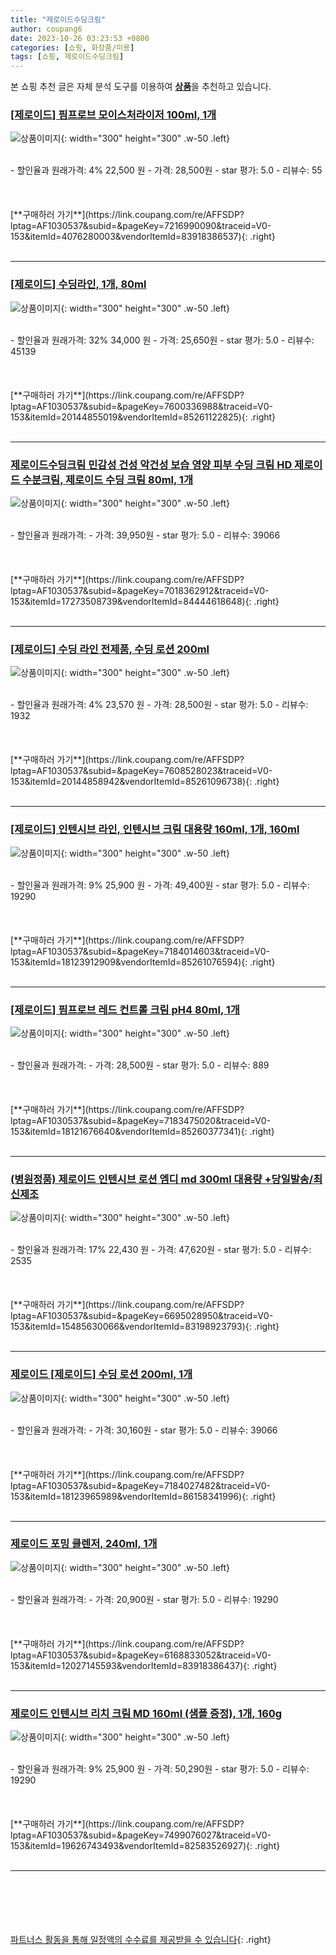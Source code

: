 ```yaml
---
title: "제로이드수딩크림"
author: coupang6
date: 2023-10-26 03:23:53 +0800
categories: [쇼핑, 화장품/미용]
tags: [쇼핑, 제로이드수딩크림]
---
```


본 쇼핑 추천 글은 자체 분석 도구를 이용하여 [**상품**](https://link.coupang.com/a/bao1ui)을 추천하고 있습니다.

### [[제로이드] 핌프로브 모이스처라이저 100ml, 1개](https://link.coupang.com/re/AFFSDP?lptag=AF1030537&subid=&pageKey=7216990090&traceid=V0-153&itemId=4076280003&vendorItemId=83918386537)

![상품이미지](https://thumbnail8.coupangcdn.com/thumbnails/remote/230x230ex/image/vendor_inventory/90e9/7b2d2fb4f97eb181afeee70ff52c13899cc2dc9ed111f67f8fbf327e5755.jpeg){: width="300" height="300" .w-50 .left}


<br>
- 할인율과 원래가격: 4%  22,500   원
- 가격: 28,500원
- star 평가: 5.0
- 리뷰수: 55
<br>
<br>
<br>
<br>
[**구매하러 가기**](https://link.coupang.com/re/AFFSDP?lptag=AF1030537&subid=&pageKey=7216990090&traceid=V0-153&itemId=4076280003&vendorItemId=83918386537){: .right}
<br>
<br>

---

### [[제로이드] 수딩라인, 1개, 80ml](https://link.coupang.com/re/AFFSDP?lptag=AF1030537&subid=&pageKey=7600336988&traceid=V0-153&itemId=20144855019&vendorItemId=85261122825)

![상품이미지](https://thumbnail7.coupangcdn.com/thumbnails/remote/230x230ex/image/vendor_inventory/1c30/563c565a21b66ff4450d934da30293ba02f07c82d8165a045529daa259e3.jpeg){: width="300" height="300" .w-50 .left}


<br>
- 할인율과 원래가격: 32%  34,000   원
- 가격: 25,650원
- star 평가: 5.0
- 리뷰수: 45139
<br>
<br>
<br>
<br>
[**구매하러 가기**](https://link.coupang.com/re/AFFSDP?lptag=AF1030537&subid=&pageKey=7600336988&traceid=V0-153&itemId=20144855019&vendorItemId=85261122825){: .right}
<br>
<br>

---

### [제로이드수딩크림 민감성 건성 악건성 보습 영양 피부 수딩 크림 HD 제로이드 수분크림, 제로이드 수딩 크림 80ml, 1개](https://link.coupang.com/re/AFFSDP?lptag=AF1030537&subid=&pageKey=7018362912&traceid=V0-153&itemId=17273508739&vendorItemId=84444618648)

![상품이미지](https://thumbnail8.coupangcdn.com/thumbnails/remote/230x230ex/image/vendor_inventory/0238/6ce905e37a680e25b016c329fb9066122635282807c10010b2b8a89b2dc9.jpg){: width="300" height="300" .w-50 .left}


<br>
- 할인율과 원래가격: 
- 가격: 39,950원
- star 평가: 5.0
- 리뷰수: 39066
<br>
<br>
<br>
<br>
[**구매하러 가기**](https://link.coupang.com/re/AFFSDP?lptag=AF1030537&subid=&pageKey=7018362912&traceid=V0-153&itemId=17273508739&vendorItemId=84444618648){: .right}
<br>
<br>

---

### [[제로이드] 수딩 라인 전제품, 수딩 로션 200ml](https://link.coupang.com/re/AFFSDP?lptag=AF1030537&subid=&pageKey=7608528023&traceid=V0-153&itemId=20144858942&vendorItemId=85261096738)

![상품이미지](https://thumbnail10.coupangcdn.com/thumbnails/remote/230x230ex/image/vendor_inventory/d5f4/5abee2725b19c6ca32a772b72a46836dd799cf20386a9fd34139482e06e6.jpeg){: width="300" height="300" .w-50 .left}


<br>
- 할인율과 원래가격: 4%  23,570   원
- 가격: 28,500원
- star 평가: 5.0
- 리뷰수: 1932
<br>
<br>
<br>
<br>
[**구매하러 가기**](https://link.coupang.com/re/AFFSDP?lptag=AF1030537&subid=&pageKey=7608528023&traceid=V0-153&itemId=20144858942&vendorItemId=85261096738){: .right}
<br>
<br>

---

### [[제로이드] 인텐시브 라인, 인텐시브 크림 대용량 160ml, 1개, 160ml](https://link.coupang.com/re/AFFSDP?lptag=AF1030537&subid=&pageKey=7184014603&traceid=V0-153&itemId=18123912909&vendorItemId=85261076594)

![상품이미지](https://thumbnail6.coupangcdn.com/thumbnails/remote/230x230ex/image/vendor_inventory/65ad/e482c84f7688d9c9702b22f0ae11442aa281aba5e110708c48bb9822223b.png){: width="300" height="300" .w-50 .left}


<br>
- 할인율과 원래가격: 9%  25,900   원
- 가격: 49,400원
- star 평가: 5.0
- 리뷰수: 19290
<br>
<br>
<br>
<br>
[**구매하러 가기**](https://link.coupang.com/re/AFFSDP?lptag=AF1030537&subid=&pageKey=7184014603&traceid=V0-153&itemId=18123912909&vendorItemId=85261076594){: .right}
<br>
<br>

---

### [[제로이드] 핌프로브 레드 컨트롤 크림 pH4 80ml, 1개](https://link.coupang.com/re/AFFSDP?lptag=AF1030537&subid=&pageKey=7183475020&traceid=V0-153&itemId=18121676640&vendorItemId=85260377341)

![상품이미지](https://thumbnail10.coupangcdn.com/thumbnails/remote/230x230ex/image/vendor_inventory/f8db/f80f22a5b6614afc245689dab1d7e97bfb6c49e972c086247801ac9eed88.jpeg){: width="300" height="300" .w-50 .left}


<br>
- 할인율과 원래가격: 
- 가격: 28,500원
- star 평가: 5.0
- 리뷰수: 889
<br>
<br>
<br>
<br>
[**구매하러 가기**](https://link.coupang.com/re/AFFSDP?lptag=AF1030537&subid=&pageKey=7183475020&traceid=V0-153&itemId=18121676640&vendorItemId=85260377341){: .right}
<br>
<br>

---

### [(병원정품) 제로이드 인텐시브 로션 엠디 md 300ml 대용량 +당일발송/최신제조](https://link.coupang.com/re/AFFSDP?lptag=AF1030537&subid=&pageKey=6695028950&traceid=V0-153&itemId=15485630066&vendorItemId=83198923793)

![상품이미지](https://thumbnail9.coupangcdn.com/thumbnails/remote/230x230ex/image/vendor_inventory/c262/ca1ae039e3dfac8a12004de171b50cd7633f48d8d3639f5f488373163955.PNG){: width="300" height="300" .w-50 .left}


<br>
- 할인율과 원래가격: 17%  22,430   원
- 가격: 47,620원
- star 평가: 5.0
- 리뷰수: 2535
<br>
<br>
<br>
<br>
[**구매하러 가기**](https://link.coupang.com/re/AFFSDP?lptag=AF1030537&subid=&pageKey=6695028950&traceid=V0-153&itemId=15485630066&vendorItemId=83198923793){: .right}
<br>
<br>

---

### [제로이드 [제로이드] 수딩 로션 200ml, 1개](https://link.coupang.com/re/AFFSDP?lptag=AF1030537&subid=&pageKey=7184027482&traceid=V0-153&itemId=18123965989&vendorItemId=86158341996)

![상품이미지](https://thumbnail6.coupangcdn.com/thumbnails/remote/230x230ex/image/vendor_inventory/f0a6/0f5d3fd70e93a45a631716c75729fe9557efa9886bebfb2a31c5ec98cea5.jpg){: width="300" height="300" .w-50 .left}


<br>
- 할인율과 원래가격: 
- 가격: 30,160원
- star 평가: 5.0
- 리뷰수: 39066
<br>
<br>
<br>
<br>
[**구매하러 가기**](https://link.coupang.com/re/AFFSDP?lptag=AF1030537&subid=&pageKey=7184027482&traceid=V0-153&itemId=18123965989&vendorItemId=86158341996){: .right}
<br>
<br>

---

### [제로이드 포밍 클렌저, 240ml, 1개](https://link.coupang.com/re/AFFSDP?lptag=AF1030537&subid=&pageKey=6168833052&traceid=V0-153&itemId=12027145593&vendorItemId=83918386437)

![상품이미지](https://thumbnail8.coupangcdn.com/thumbnails/remote/230x230ex/image/vendor_inventory/90e9/7b2d2fb4f97eb181afeee70ff52c13899cc2dc9ed111f67f8fbf327e5755.jpeg){: width="300" height="300" .w-50 .left}


<br>
- 할인율과 원래가격: 
- 가격: 20,900원
- star 평가: 5.0
- 리뷰수: 19290
<br>
<br>
<br>
<br>
[**구매하러 가기**](https://link.coupang.com/re/AFFSDP?lptag=AF1030537&subid=&pageKey=6168833052&traceid=V0-153&itemId=12027145593&vendorItemId=83918386437){: .right}
<br>
<br>

---

### [제로이드 인텐시브 리치 크림 MD 160ml (샘플 증정), 1개, 160g](https://link.coupang.com/re/AFFSDP?lptag=AF1030537&subid=&pageKey=7499076027&traceid=V0-153&itemId=19626743493&vendorItemId=82583526927)

![상품이미지](https://thumbnail9.coupangcdn.com/thumbnails/remote/230x230ex/image/vendor_inventory/217c/e1bf4187e58136fbe693535e4a0a95fd3adcae6a303e03e5b70ad8244e4e.png){: width="300" height="300" .w-50 .left}


<br>
- 할인율과 원래가격: 9%  25,900   원
- 가격: 50,290원
- star 평가: 5.0
- 리뷰수: 19290
<br>
<br>
<br>
<br>
[**구매하러 가기**](https://link.coupang.com/re/AFFSDP?lptag=AF1030537&subid=&pageKey=7499076027&traceid=V0-153&itemId=19626743493&vendorItemId=82583526927){: .right}
<br>
<br>

---
<br><br><br><br><br> [파트너스 활동을 통해 일정액의 수수료를 제공받을 수 있습니다](https://link.coupang.com/a/bao1ui){: .right}